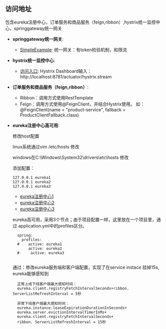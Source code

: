 ## 访问地址
包含eureka注册中心，订单服务和商品服务（feign,ribbon）,hystrix统一监控中心，springgateway统一网关 
- __springgateway统一网关__:

  - [SimpleExample](  http://localhost:9000/apigateway/order/api/v1/order/save?product_id=5&user_id=5&token=123
):
  统一网关：有token检验机制，和限流


- __hystrix统一监控中心__:
  - [访问入口](http://localhost:8781/hystrix): 
    Hystrix Dashboard输入： http://localhost:8781/actuator/hystrix.stream 
    
- __订单服务和商品服务（feign,ribbon）__:
  - Ribbon：调用方式使用RestTemplate
  - Feign：调用方式使用@FeignClient，并结合Hystrix使用。
  如：@FeignClient(name = "product-service", fallback = ProductClientFallback.class)

- __eureka注册中心高可用__:

   修改host配置
 
    linux系统通过vim /etc/hosts 修改
    
    windows在C:\Windows\System32\drivers\etc\hosts 修改
    
    添加配置：
    
    ```
    127.0.0.1 eureka1
    127.0.0.1 eureka2
    127.0.0.1 eureka3
    ```
  - [eureka注册中心1](http://localhost:8761/)
  - [eureka注册中心2](http://localhost:8762/)
  - [eureka注册中心3](http://localhost:8763/)
  
  eureka高可用，采用3个节点；由于项目配置一样，这里放在一个项目里，通过 application.yml中的profiles区分。
  ```
    spring:
      profiles:
    #    active: eureka1
         active: eureka2
    #     active: eureka3
    
  ```
  
  
  通过：修改eureka服务端和客户端配置，实现了在service instace 挂掉15s, eureka能够感知到

  ```
    正常上线下线客户端最大感知时间：
    eureka.client.registryFetchIntervalSeconds+ribbon. ServerListRefreshInterval = 5秒
    
    异常下线客户端最大感知时间：
    eureka.instance.leaseExpirationDurationInSeconds+
    eureka.server.evictionIntervalTimerInMs+
    eureka.client.registryFetchIntervalSeconds+
    ribbon. ServerListRefreshInterval = 15秒
 ```
